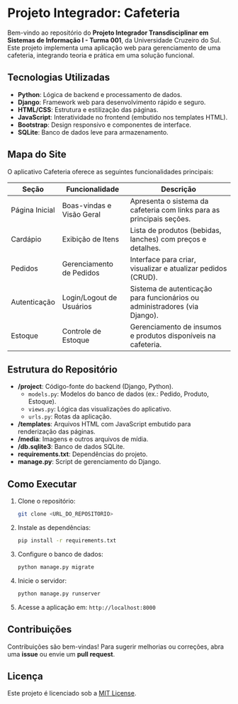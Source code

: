 # Projeto Integrador: Cafeteria

Bem-vindo ao repositório do **Projeto Integrador Transdisciplinar em Sistemas de Informação I - Turma 001**, da Universidade Cruzeiro do Sul. Este projeto implementa uma aplicação web para gerenciamento de uma cafeteria, integrando teoria e prática em uma solução funcional.

## Tecnologias Utilizadas

- **Python**: Lógica de backend e processamento de dados.
- **Django**: Framework web para desenvolvimento rápido e seguro.
- **HTML/CSS**: Estrutura e estilização das páginas.
- **JavaScript**: Interatividade no frontend (embutido nos templates HTML).
- **Bootstrap**: Design responsivo e componentes de interface.
- **SQLite**: Banco de dados leve para armazenamento.

## Mapa do Site

O aplicativo Cafeteria oferece as seguintes funcionalidades principais:

| **Seção**          | **Funcionalidade**                  | **Descrição**                                                                 |
|--------------------|-------------------------------------|-------------------------------------------------------------------------------|
| Página Inicial     | Boas-vindas e Visão Geral          | Apresenta o sistema da cafeteria com links para as principais seções.         |
| Cardápio           | Exibição de Itens                  | Lista de produtos (bebidas, lanches) com preços e detalhes.                   |
| Pedidos            | Gerenciamento de Pedidos           | Interface para criar, visualizar e atualizar pedidos (CRUD).                  |
| Autenticação       | Login/Logout de Usuários           | Sistema de autenticação para funcionários ou administradores (via Django).    |
| Estoque            | Controle de Estoque                | Gerenciamento de insumos e produtos disponíveis na cafeteria.                 |

## Estrutura do Repositório

- **/project**: Código-fonte do backend (Django, Python).
  - `models.py`: Modelos do banco de dados (ex.: Pedido, Produto, Estoque).
  - `views.py`: Lógica das visualizações do aplicativo.
  - `urls.py`: Rotas da aplicação.
- **/templates**: Arquivos HTML com JavaScript embutido para renderização das páginas.
- **/media**: Imagens e outros arquivos de mídia.
- **/db.sqlite3**: Banco de dados SQLite.
- **requirements.txt**: Dependências do projeto.
- **manage.py**: Script de gerenciamento do Django.

## Como Executar

1. Clone o repositório:
   ```bash
   git clone <URL_DO_REPOSITORIO>
   ```
2. Instale as dependências:
   ```bash
   pip install -r requirements.txt
   ```
3. Configure o banco de dados:
   ```bash
   python manage.py migrate
   ```
4. Inicie o servidor:
   ```bash
   python manage.py runserver
   ```
5. Acesse a aplicação em: `http://localhost:8000`

## Contribuições

Contribuições são bem-vindas! Para sugerir melhorias ou correções, abra uma **issue** ou envie um **pull request**.

## Licença

Este projeto é licenciado sob a [MIT License](LICENSE).
